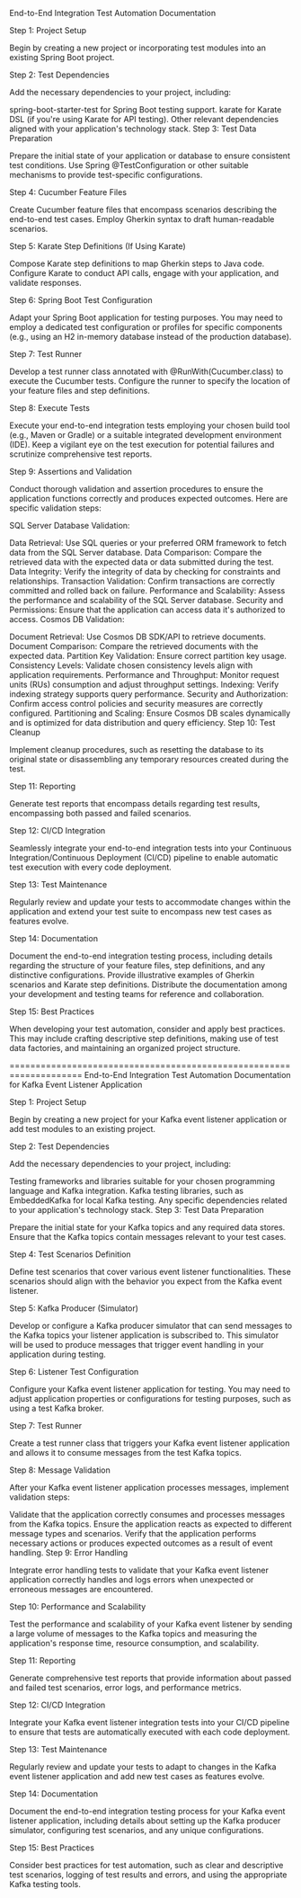 End-to-End Integration Test Automation Documentation

Step 1: Project Setup

Begin by creating a new project or incorporating test modules into an existing Spring Boot project.

Step 2: Test Dependencies

Add the necessary dependencies to your project, including:

spring-boot-starter-test for Spring Boot testing support.
karate for Karate DSL (if you're using Karate for API testing).
Other relevant dependencies aligned with your application's technology stack.
Step 3: Test Data Preparation

Prepare the initial state of your application or database to ensure consistent test conditions. Use Spring @TestConfiguration or other suitable mechanisms to provide test-specific configurations.

Step 4: Cucumber Feature Files

Create Cucumber feature files that encompass scenarios describing the end-to-end test cases. Employ Gherkin syntax to draft human-readable scenarios.

Step 5: Karate Step Definitions (If Using Karate)

Compose Karate step definitions to map Gherkin steps to Java code. Configure Karate to conduct API calls, engage with your application, and validate responses.

Step 6: Spring Boot Test Configuration

Adapt your Spring Boot application for testing purposes. You may need to employ a dedicated test configuration or profiles for specific components (e.g., using an H2 in-memory database instead of the production database).

Step 7: Test Runner

Develop a test runner class annotated with @RunWith(Cucumber.class) to execute the Cucumber tests. Configure the runner to specify the location of your feature files and step definitions.

Step 8: Execute Tests

Execute your end-to-end integration tests employing your chosen build tool (e.g., Maven or Gradle) or a suitable integrated development environment (IDE). Keep a vigilant eye on the test execution for potential failures and scrutinize comprehensive test reports.

Step 9: Assertions and Validation

Conduct thorough validation and assertion procedures to ensure the application functions correctly and produces expected outcomes. Here are specific validation steps:

SQL Server Database Validation:

Data Retrieval: Use SQL queries or your preferred ORM framework to fetch data from the SQL Server database.
Data Comparison: Compare the retrieved data with the expected data or data submitted during the test.
Data Integrity: Verify the integrity of data by checking for constraints and relationships.
Transaction Validation: Confirm transactions are correctly committed and rolled back on failure.
Performance and Scalability: Assess the performance and scalability of the SQL Server database.
Security and Permissions: Ensure that the application can access data it's authorized to access.
Cosmos DB Validation:

Document Retrieval: Use Cosmos DB SDK/API to retrieve documents.
Document Comparison: Compare the retrieved documents with the expected data.
Partition Key Validation: Ensure correct partition key usage.
Consistency Levels: Validate chosen consistency levels align with application requirements.
Performance and Throughput: Monitor request units (RUs) consumption and adjust throughput settings.
Indexing: Verify indexing strategy supports query performance.
Security and Authorization: Confirm access control policies and security measures are correctly configured.
Partitioning and Scaling: Ensure Cosmos DB scales dynamically and is optimized for data distribution and query efficiency.
Step 10: Test Cleanup

Implement cleanup procedures, such as resetting the database to its original state or disassembling any temporary resources created during the test.

Step 11: Reporting

Generate test reports that encompass details regarding test results, encompassing both passed and failed scenarios.

Step 12: CI/CD Integration

Seamlessly integrate your end-to-end integration tests into your Continuous Integration/Continuous Deployment (CI/CD) pipeline to enable automatic test execution with every code deployment.

Step 13: Test Maintenance

Regularly review and update your tests to accommodate changes within the application and extend your test suite to encompass new test cases as features evolve.

Step 14: Documentation

Document the end-to-end integration testing process, including details regarding the structure of your feature files, step definitions, and any distinctive configurations. Provide illustrative examples of Gherkin scenarios and Karate step definitions. Distribute the documentation among your development and testing teams for reference and collaboration.

Step 15: Best Practices

When developing your test automation, consider and apply best practices. This may include crafting descriptive step definitions, making use of test data factories, and maintaining an organized project structure.


====================================================================
End-to-End Integration Test Automation Documentation for Kafka Event Listener Application

Step 1: Project Setup

Begin by creating a new project for your Kafka event listener application or add test modules to an existing project.

Step 2: Test Dependencies

Add the necessary dependencies to your project, including:

Testing frameworks and libraries suitable for your chosen programming language and Kafka integration.
Kafka testing libraries, such as EmbeddedKafka for local Kafka testing.
Any specific dependencies related to your application's technology stack.
Step 3: Test Data Preparation

Prepare the initial state for your Kafka topics and any required data stores. Ensure that the Kafka topics contain messages relevant to your test cases.

Step 4: Test Scenarios Definition

Define test scenarios that cover various event listener functionalities. These scenarios should align with the behavior you expect from the Kafka event listener.

Step 5: Kafka Producer (Simulator)

Develop or configure a Kafka producer simulator that can send messages to the Kafka topics your listener application is subscribed to. This simulator will be used to produce messages that trigger event handling in your application during testing.

Step 6: Listener Test Configuration

Configure your Kafka event listener application for testing. You may need to adjust application properties or configurations for testing purposes, such as using a test Kafka broker.

Step 7: Test Runner

Create a test runner class that triggers your Kafka event listener application and allows it to consume messages from the test Kafka topics.

Step 8: Message Validation

After your Kafka event listener application processes messages, implement validation steps:

Validate that the application correctly consumes and processes messages from the Kafka topics.
Ensure the application reacts as expected to different message types and scenarios.
Verify that the application performs necessary actions or produces expected outcomes as a result of event handling.
Step 9: Error Handling

Integrate error handling tests to validate that your Kafka event listener application correctly handles and logs errors when unexpected or erroneous messages are encountered.

Step 10: Performance and Scalability

Test the performance and scalability of your Kafka event listener by sending a large volume of messages to the Kafka topics and measuring the application's response time, resource consumption, and scalability.

Step 11: Reporting

Generate comprehensive test reports that provide information about passed and failed test scenarios, error logs, and performance metrics.

Step 12: CI/CD Integration

Integrate your Kafka event listener integration tests into your CI/CD pipeline to ensure that tests are automatically executed with each code deployment.

Step 13: Test Maintenance

Regularly review and update your tests to adapt to changes in the Kafka event listener application and add new test cases as features evolve.

Step 14: Documentation

Document the end-to-end integration testing process for your Kafka event listener application, including details about setting up the Kafka producer simulator, configuring test scenarios, and any unique configurations.

Step 15: Best Practices

Consider best practices for test automation, such as clear and descriptive test scenarios, logging of test results and errors, and using the appropriate Kafka testing tools.
